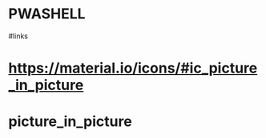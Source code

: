 # PWASHELL

#links
# https://material.io/icons/#ic_picture_in_picture
# <md-icon class="material-icons">picture_in_picture</md-icon>


